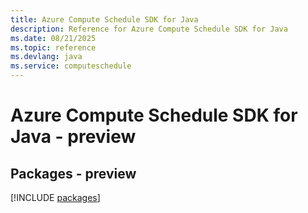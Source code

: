 ```yaml
---
title: Azure Compute Schedule SDK for Java
description: Reference for Azure Compute Schedule SDK for Java
ms.date: 08/21/2025
ms.topic: reference
ms.devlang: java
ms.service: computeschedule
---
```

# Azure Compute Schedule SDK for Java - preview
## Packages - preview
[!INCLUDE [packages](compute-schedule-index.md)]